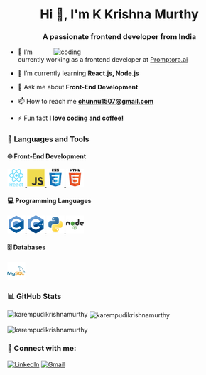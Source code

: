 <h1 align="center">Hi 👋, I'm K Krishna Murthy</h1>
<h3 align="center">A passionate frontend developer from India</h3>

<img align="right" alt="coding" width="400" src="https://media.tenor.com/NOYF3f82b_gAAAAC/programmer.gif">

- 🔭 I’m currently working as a frontend developer at [Promptora.ai](https://www.promptora.ai)

- 🌱 I’m currently learning **React.js, Node.js**

- 💬 Ask me about **Front-End Development**

- 📫 How to reach me **[chunnu1507@gmail.com](mailto:chunnu1507@gmail.com)**

- ⚡ Fun fact **I love coding and coffee!**

### 🧰 Languages and Tools

#### 🌐 Front-End Development
<p align="left">
  <a href="https://reactjs.org/" target="_blank" rel="noreferrer"> <img src="https://raw.githubusercontent.com/devicons/devicon/master/icons/react/react-original-wordmark.svg" alt="react" width="40" height="40"/> </a>
  <a href="https://developer.mozilla.org/en-US/docs/Web/JavaScript" target="_blank" rel="noreferrer"> <img src="https://raw.githubusercontent.com/devicons/devicon/master/icons/javascript/javascript-original.svg" alt="javascript" width="40" height="40"/> </a> 
  <a href="https://www.w3schools.com/css/" target="_blank" rel="noreferrer"> <img src="https://raw.githubusercontent.com/devicons/devicon/master/icons/css3/css3-original-wordmark.svg" alt="css3" width="40" height="40"/> </a> 
  <a href="https://www.w3.org/html/" target="_blank" rel="noreferrer"> <img src="https://raw.githubusercontent.com/devicons/devicon/master/icons/html5/html5-original-wordmark.svg" alt="html5" width="40" height="40"/> </a>
</p>

#### 💻 Programming Languages
<p align="left">
  <a href="https://www.cprogramming.com/" target="_blank" rel="noreferrer"> <img src="https://raw.githubusercontent.com/devicons/devicon/master/icons/c/c-original.svg" alt="c" width="40" height="40"/> </a> 
  <a href="https://www.w3schools.com/cpp/" target="_blank" rel="noreferrer"> <img src="https://raw.githubusercontent.com/devicons/devicon/master/icons/cplusplus/cplusplus-original.svg" alt="cplusplus" width="40" height="40"/> </a>
  <a href="https://www.python.org" target="_blank" rel="noreferrer"> <img src="https://raw.githubusercontent.com/devicons/devicon/master/icons/python/python-original.svg" alt="python" width="40" height="40"/> </a>
  <a href="https://nodejs.org/" target="_blank" rel="noreferrer"> <img src="https://raw.githubusercontent.com/devicons/devicon/master/icons/nodejs/nodejs-original-wordmark.svg" alt="nodejs" width="40" height="40"/> </a>
</p>

#### 🗄️ Databases
<p align="left">
  <a href="https://www.mysql.com/" target="_blank" rel="noreferrer"> <img src="https://raw.githubusercontent.com/devicons/devicon/master/icons/mysql/mysql-original-wordmark.svg" alt="mysql" width="40" height="40"/> </a>
</p>

### 📊 GitHub Stats

<p><img align="left" src="https://github-readme-stats.vercel.app/api/top-langs?username=karempudikrishnamurthy&show_icons=true&locale=en&layout=compact&theme=radical" alt="karempudikrishnamurthy" /></p>

<p>&nbsp;<img align="center" src="https://github-readme-stats.vercel.app/api?username=karempudikrishnamurthy&show_icons=true&locale=en&theme=radical" alt="karempudikrishnamurthy" /></p>

<p><img align="center" src="https://github-readme-streak-stats.herokuapp.com/?user=karempudikrishnamurthy&theme=radical" alt="karempudikrishnamurthy" /></p>

### 🔗 Connect with me:

<p align="left">
  <a href="https://www.linkedin.com/in/karempudi-krishna-murthy/" target="blank"><img align="center" src="https://raw.githubusercontent.com/rahuldkjain/github-profile-readme-generator/master/src/images/icons/Social/linked-in-alt.svg" alt="LinkedIn" height="30" width="40" /></a>
  <a href="mailto:chunnu1507@gmail.com"><img align="center" src="https://upload.wikimedia.org/wikipedia/commons/4/4e/Gmail_Icon.png" alt="Gmail" height="30" width="40" /></a>
</p>

